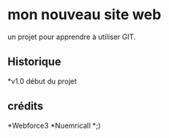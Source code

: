 # mon nouveau site web

un projet pour apprendre à utiliser GIT.


## Historique

*v1.0 début du projet

## crédits

*Webforce3
*Nuemricall
*;)
